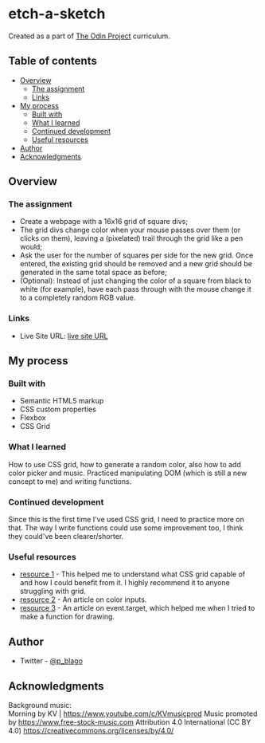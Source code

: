 # etch-a-sketch

Created as a part of [The Odin Project](https://www.theodinproject.com) curriculum. 

## Table of contents

- [Overview](#overview)
  - [The assignment](#the-assignment)
  - [Links](#links)
- [My process](#my-process)
  - [Built with](#built-with)
  - [What I learned](#what-i-learned)
  - [Continued development](#continued-development)
  - [Useful resources](#useful-resources)
- [Author](#author)
- [Acknowledgments](#acknowledgments)


## Overview

### The assignment

- Create a webpage with a 16x16 grid of square divs;  
- The grid divs change color when your mouse passes over them (or clicks on them), leaving a (pixelated) trail through the grid like a pen would;  
- Ask the user for the number of squares per side for the new grid. Once entered, the existing grid should be removed and a new grid should be generated in the same total space as before;  
- (Optional): Instead of just changing the color of a square from black to white (for example), have each pass through with the mouse change it to a completely random RGB value.


### Links

- Live Site URL: [live site URL](https://blagoobrazova.github.io/etch-a-sketch/)

## My process

### Built with

- Semantic HTML5 markup
- CSS custom properties
- Flexbox
- CSS Grid

### What I learned

How to use CSS grid, how to generate a random color, also how to add color picker and music. Practiced manipulating DOM (which is still a new concept to me) and writing functions.

### Continued development

Since this is the first time I've used CSS grid, I need to practice more on that. The way I write functions could use some improvement too, I think they could've been clearer/shorter.

### Useful resources

- [resource 1](https://www.youtube.com/watch?v=rg7Fvvl3taU) - This helped me to understand what CSS grid capable of and how I could benefit from it. I highly recommend it to anyone struggling with grid.
- [resource 2](https://developer.mozilla.org/ru/docs/Web/HTML/Element/Input/color) - An article on color inputs.
- [resource 3](https://developer.mozilla.org/ru/docs/Web/API/Event/target) - An article on event.target, which helped me when I tried to make a function for drawing.


## Author

- Twitter - [@p_blago](https://www.twitter.com/p_blago)


## Acknowledgments

Background music:  
Morning by KV | https://www.youtube.com/c/KVmusicprod
Music promoted by https://www.free-stock-music.com
Attribution 4.0 International (CC BY 4.0)
https://creativecommons.org/licenses/by/4.0/

